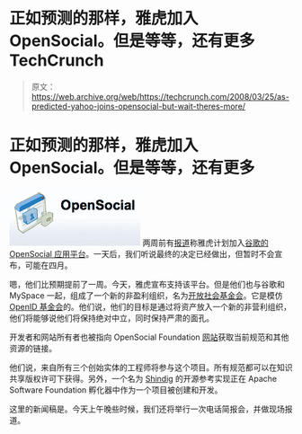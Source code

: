 # 正如预测的那样，雅虎加入 OpenSocial。但是等等，还有更多 TechCrunch

> 原文：<https://web.archive.org/web/https://techcrunch.com/2008/03/25/as-predicted-yahoo-joins-opensocial-but-wait-theres-more/>

# 正如预测的那样，雅虎加入 OpenSocial。但是等等，还有更多

[![opensocial-logo-2.png](img/ab107ae3ea9a8f660597087507cc5f6e.png)](https://web.archive.org/web/20230124232200/http://sites.google.com/a/opensocial.org/opensocial/Home "opensocial-logo-2.png") 两周前有[报道](https://web.archive.org/web/20230124232200/http://techcrunch.com/2008/03/11/yahoo-in-discussions-to-join-google-opensocial/)称雅虎计划加入[谷歌的 OpenSocial 应用平台](https://web.archive.org/web/20230124232200/http://techcrunch.com/2007/10/30/details-revealed-google-opensocial-to-be-common-apis-for-building-social-apps/)。一天后，我们听说最终的决定已经做出，但暂时不会宣布，可能在四月。

嗯，他们比预期提前了一周。今天，雅虎宣布支持该平台。但是他们也与谷歌和 MySpace 一起，组成了一个新的非盈利组织，名为[开放社会基金会](https://web.archive.org/web/20230124232200/http://www.opensocial.org/)。它是模仿 [OpenID 基金会](https://web.archive.org/web/20230124232200/http://openid.net/foundation/)的。他们说，他们的目标是通过将资产放入一个新的非营利组织，他们将能够说他们将保持绝对中立，同时保持严肃的面孔。

开发者和网站所有者也被指向 OpenSocial Foundation [网站](https://web.archive.org/web/20230124232200/http://www.opensocial.org/)获取当前规范和其他资源的链接。

他们说，来自所有三个创始实体的工程师将参与这个项目。所有规范都可以在知识共享版权许可下获得。另外，一个名为 [Shindig](https://web.archive.org/web/20230124232200/http://incubator.apache.org/shindig/) 的开源参考实现正在 Apache Software Foundation 孵化器中作为一个项目被创建和开发。

这里的新闻稿是。今天上午晚些时候，我们还将举行一次电话简报会，并做现场报道。